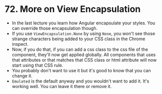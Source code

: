 # 72. More on View Encapsulation
- In the last lecture you learn how Angular encapsulate your styles. You can override those encapsulation though.
- If you use `ViewEncapsulation.None` by using `None`, you won't see those strange characters being added to your CSS class in the Chrome inspect.
- Now, if you do that, if you can add a css class to the css file of the component, they'll now get applied globally. All components that uses that attributes or that matches that CSS class or html attribute will now start using that CSS rule. 
- You probably don't want to use it but it's good to know that you can change it. 
- `Emulated` is the default anyway and you wouldn't want to add it. It's working well. You can leave it there or remove it. 